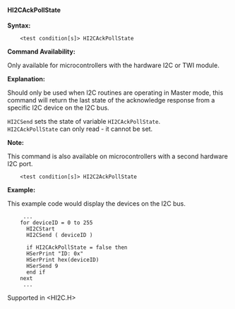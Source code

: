 <div class="section">

<div class="titlepage">

<div>

<div>

#### <span id="_hi2cackpollstate"></span>HI2CAckPollState

</div>

</div>

</div>

<span class="strong">**Syntax:**</span>

``` screen
    <test condition[s]> HI2CAckPollState
```

<span class="strong">**Command Availability:**</span>

Only available for microcontrollers with the hardware I2C or TWI module.

<span class="strong">**Explanation:**</span>

Should only be used when I2C routines are operating in Master mode, this
command will return the last state of the acknowledge response from a
specific I2C device on the I2C bus.

`HI2CSend` sets the state of variable `HI2CAckPollState`.  
`HI2CAckPollState` can only read - it cannot be set.

<span class="strong">**Note:**</span>

This command is also available on microcontrollers with a second
hardware I2C port.

``` screen
    <test condition[s]> HI2C2AckPollState
```

<span class="strong">**Example:**</span>

This example code would display the devices on the I2C bus.

``` screen
     ...
    for deviceID = 0 to 255
      HI2CStart
      HI2CSend ( deviceID )

      if HI2CAckPollState = false then
      HSerPrint "ID: 0x"
      HSerPrint hex(deviceID)
      HSerSend 9
      end if
    next
     ...
```

Supported in &lt;HI2C.H&gt;

</div>
